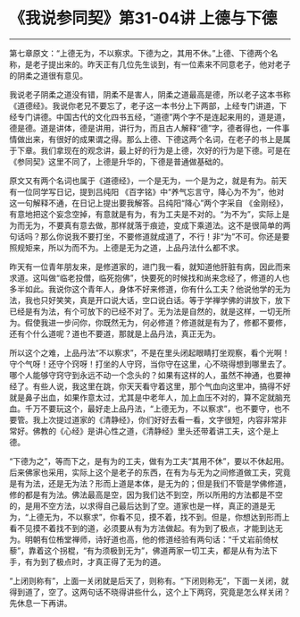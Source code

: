 # 《我说参同契》第31-04讲 上德与下德

------

第七章原文：“上德无为，不以察求。下德为之，其用不休。”上德、下德两个名称，是老子提出来的。昨天正有几位先生谈到，有一位素来不同意老子，他对老子的阴柔之道很有意见。

我说老子阴柔之道没有错，阴柔不是害人，阴柔之道最高是德，所以老子这本书称《道德经》。我说你老兄不要忘了，老子这一本书分上下两部，上经专门讲道，下经专门讲德。中国古代的文化四书五经，“道德”两个字不是连起来用的，道是道，德是德。道是讲体，德是讲用，讲行为，而且古人解释“德”字，德者得也，一件事情做出来，有很好的成果谓之得。那么上德、下德这两个名词，在老子的书上是属于下章。我们拿现在的观念讲，最上好的行为是上德，次好的行为是下德。可是在《参同契》这里不同了，上德是升华的，下德是普通做基础的。

原文又有两个名词也属于《道德经》，一个是无为，一个是为之，就是有为。前天有一位同学写日记，提到吕纯阳 《百字铭》中“养气忘言守，降心为不为”，他对这一句解释不通，在日记上提出要我解答。吕纯阳“降心”两个字采自 《金刚经》，有意地把这个妄念空掉，有意就是有为，有为工夫是不对的。“为不为”，实际上是为而无为，不要真有意去做，那样就落于痕迹，变成下乘道法。这不是很简单的两句话吗？那么你说我不要打坐，不要修道就成道了，不行！非“为”不可。你还是要照规矩来，所以为而不为。上德是无为之道，上品丹法什么都不求。

昨天有一位青年朋友来，是修道家的，进门我一看，就知道他肝脏有病，因此而来求道。这叫做“临老投僧，临死抱佛”，快要死的时候找和尚来念经了，修道的人也多半如此。我说你这个青年人，身体不好来修道，你有什么工夫？他说他学的无为法，我也只好笑笑，真是开口说大话，空口说白话。等于学禅学佛的讲放下，放下已经是有为法，有个可放下的已经不对了。无为法是自然的，就是这样，一切无所为。假使我进一步问你，你既然无为，何必修道？修道就是有为了，修都不要修，还有个什么道呢？道也不要道，那就是上品丹法，真正无为。

所以这个之难，上品丹法“不以察求”，不是在里头闭起眼睛打坐观察，看个光啊！守个气呀！还守个窍呀！打坐的人守窍，当你守在这里，心不晓得想到哪里去了。哪个人能够守窍守到永远不动一个念头的？如果有这样的人，虽然不神通，也要神经了。有些人说，我这里在跳，你天天看守着这里，那个气血向这里冲，搞得不好就是鼻子出血，如果作意太过，尤其是中老年人，加上血压不对的，算不定就脑充血。千万不要玩这个，最好走上品丹法，“上德无为，不以察求”，也不要守，也不要管。我上次提过道家的《清静经》，你们好好去看一看，文字很短，内容非常非常好。佛教的《心经》是讲心性之道，《清静经》里头还带着讲工夫，这个是上德。

“下德为之”，等而下之，是有为的工夫，做有为工夫“其用不休”，要以不休起用。后来佛家也采用，实际上这个是老子的东西，在有为与无为之间修道做工夫，究竟是有为法，还是无为法？形而上道是本体，是无为的；但是我们不管是学佛修道，修的都是有为法。佛法最高是空，因为我们达不到空，所以所用的方法都是不空的，是用不空方法，以求得自己最后达到了空。道家也是一样，真正的道是无为，“上德无为，不以察求”，你看不见，摸不着，找不到。但是，你想达到形而上看不见摸不着找不到的道，必须要从有为方法做起。有为到了极点，才能到达无为。明朝有位栯堂禅师，诗好道也高，他的修道经验有两句话：“千丈岩前倚杖藜”，靠着这个拐棍，“有为须极到无为”，佛道两家一切工夫，都是从有为法下手，有为到了极点时，才真正得了无为的道。

“上闭则称有”，上面一关闭就是后天了，则称有。“下闭则称无”，下面一关闭，就得到道了，空了。这两句话不晓得讲些什么，这个上下两窍，究竟是怎么样关闭？先休息一下再讲。